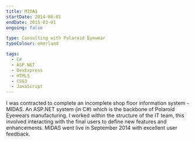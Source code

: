 ```yaml
---
title: MIDAS
startDate: 2014-06-01
endDate: 2015-03-01
ongoing: false

type: Consulting with Polaroid Eyewear
typeColour: emerland

tags:
  - C#
  - ASP.NET
  - DevExpress
  - HTML5
  - CSS3
  - JavaScript
---
```

I was contracted to complete an incomplete shop floor information system - MIDAS. An ASP.NET system (in C#) which is the backbone of Polaroid Eyewears manufacturing. I worked within the structure of the IT team, this involved interacting with the final users to define new features and enhancements. MIDAS went live in September 2014 with excellent user feedback.
